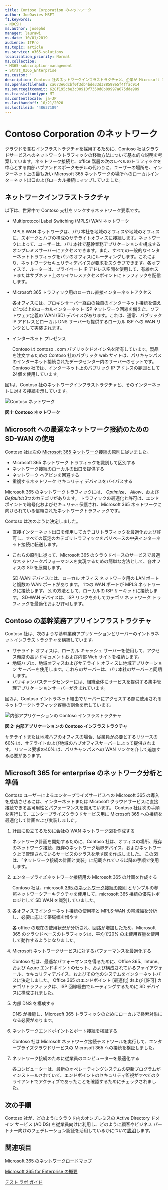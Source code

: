 ```yaml
---
title: Contoso Corporation のネットワーク
author: JoeDavies-MSFT
f1.keywords:
- NOCSH
ms.author: josephd
manager: laurawi
ms.date: 10/01/2019
audience: ITPro
ms.topic: article
ms.service: o365-solutions
localization_priority: Normal
ms.collection:
- M365-subscription-management
- Strat_O365_Enterprise
ms.custom: ''
description: Contoso 社のネットワークインフラストラクチャと、企業が Microsoft 365 for enterprise cloud services に最適なネットワークパフォーマンスを得るために、その SD テクノロジをどのように使用するかについて説明します。
ms.openlocfilehash: ca673e6dcbf0f3db4bde33d388598e5f4ffac914
ms.sourcegitcommit: 628f195cbe3c00910f7350d8b09997a675dde989
ms.translationtype: MT
ms.contentlocale: ja-JP
ms.lasthandoff: 10/21/2020
ms.locfileid: "48637189"
---
```

# <a name="networking-for-the-contoso-corporation"></a>Contoso Corporation のネットワーク

クラウドを含むインフラストラクチャを採用するために、Contoso 社はクラウドサービスへのネットワークトラフィックの移動方法について基本的な説明を考案しています。ネットワーク接続と、office 階層の次のレベルのトラフィックを中心とする内部ハブアンドスポークモデルの代わりに、ユーザーの場所を、インターネット上の最も近い Microsoft 365 ネットワークの場所へのローカルインターネット出口およびローカル接続にマップしていました。

## <a name="networking-infrastructure"></a>ネットワークインフラストラクチャ

以下は、世界中で Contoso 支社をリンクするネットワーク要素です。

- Multiprotocol Label Switching (MPLS) WAN ネットワーク

  MPLS WAN ネットワークは、パリ本社を地域のオフィスや地域のオフィスに、スポークとハブの構成のサテライトオフィスに接続します。ネットワークによって、ユーザーは、パリ本社で基幹業務アプリケーションを構成するオンプレミスサーバーにアクセスできます。また、すべての一般的なインターネットトラフィックをパリのオフィスにルーティングします。これにより、ネットワークセキュリティデバイスが要求をスクラブできます。各オフィスで、ルーターは、プライベート IP アドレス空間を使用して、有線ホストまたはサブネット上のワイヤレスアクセスポイントにトラフィックを配信します。

- Microsoft 365 トラフィック用のローカル直接インターネットアクセス

  各オフィスには、プロキシサーバー経由の独自のインターネット接続を備えた1つ以上のローカルインターネット ISP ネットワーク回線を備えた、ソフトウェア定義の WAN (SD) デバイスがあります。これは、通常、パブリック IP アドレスとローカル DNS サーバーも提供するローカル ISP への WAN リンクとして実装されます。

- インターネット プレゼンス

  Contoso は contoso \. com パブリックドメイン名を所有しています。製品を注文するための Contoso 社のパブリック web サイトは、パリキャンパスのインターネット接続されたデータセンター内のサーバーのセットです。Contoso 社では、インターネット上のパブリック IP アドレスの範囲として24個を使用しています。

図1は、Contoso 社のネットワークインフラストラクチャと、そのインターネットに対する接続を示しています。

![Contoso ネットワーク](../media/contoso-networking/contoso-networking-fig1.png)
 
**図 1: Contoso ネットワーク**

## <a name="use-of-sd-wan-for-optimal-network-connectivity-to-microsoft"></a>Microsoft への最適なネットワーク接続のための SD-WAN の使用

Contoso 社は次の [Microsoft 365 ネットワーク接続の原則](microsoft-365-network-connectivity-principles.md)に従いました。

- Microsoft 365 ネットワーク トラフィックを識別して区別する
- ネットワーク接続のローカルの出口を提供する
- ネットワーク ヘアピンを回避する
- 重複するネットワーク セキュリティ デバイスをバイパスする

Microsoft 365 のネットワークトラフィックには、 *Optimize*、 *Allow*、および *Default*の3つのカテゴリがあります。 トラフィックの最適化と許可は、エンドポイントで暗号化およびセキュリティ保護され、Microsoft 365 ネットワークに向けられている信頼されたネットワークトラフィックです。

Contoso は次のように決定しました。

- 直接インターネット出口を使用してカテゴリトラフィックを最適化および許可し、すべての既定のカテゴリトラフィックをパリベースの中央インターネット接続に転送します。

- これらの原則に従って、Microsoft 365 のクラウドベースのサービスで最適なネットワークパフォーマンスを実現するための簡単な方法として、各オフィスの SD を展開します。

  SD-WAN デバイスには、ローカル オフィス ネットワーク用の LAN ポートと複数の WAN ポートがあります。 1つの WAN ポートが MPLS ネットワークに接続します。 別の方法として、ローカルの ISP サーキットに接続します。 SD-WAN デバイスは、ISP リンクを介してカテゴリ ネットワーク トラフィックを最適化および許可します。

## <a name="the-contoso-line-of-business-app-infrastructure"></a>Contoso の基幹業務アプリインフラストラクチャ

Contoso 社は、次のような基幹業務アプリケーションとサーバーのイントラネットインフラストラクチャを構築しています。

- サテライト オフィスは、ローカル キャッシュ サーバーを使用して、アクセス頻度の高いドキュメントおよび内部 Web サイトを格納します。
- 地域ハブは、地域オフィスおよびサテライト オフィスに地域アプリケーション サーバーを使用します。これらのサーバーは、パリ本社のサーバーと同期します。
- パリキャンパスデータセンターには、組織全体にサービスを提供する集中管理アプリケーションサーバーが含まれています。

図2は、Contoso イントラネット経由でサーバーにアクセスする際に使用されるネットワークトラフィック容量の割合を示しています。

![内部アプリケーションの Contoso インフラストラクチャ](../media/contoso-networking/contoso-networking-fig2.png)
 
**図 2: 内部アプリケーションの Contoso インフラストラクチャ**

サテライトまたは地域ハブのオフィスの場合、従業員が必要とするリソースの60% は、サテライトおよび地域のハブオフィスサーバーによって提供されます。 リソース要求の40% は、パリキャンパスへの WAN リンクを介して追加する必要があります。

## <a name="network-analysis-and-preparation-for-microsoft-365-for-enterprise"></a>Microsoft 365 for enterprise のネットワーク分析と準備

Contoso ユーザーによるエンタープライズサービスへの Microsoft 365 の導入を成功させるには、インターネットまたは Microsoft クラウドサービスに直接接続できる高可用性とパフォーマンスを備えています。 Contoso 社は次の手順を実行して、エンタープライズクラウドサービス用に Microsoft 365 への接続を最適化して計画および実装しました。

1. 計画に役立てるために会社の WAN ネットワーク図を作成する

   ネットワーク計画を開始するために、Contoso 社は、オフィスの場所、既存のネットワーク接続、既存のネットワーク境界デバイス、およびネットワーク上で管理されているサービスのクラスを示す図を作成しました。 この図は、「ネットワーク接続の計画と実装」に記載されている以降の手順で使用します。

2. エンタープライズネットワーク接続用の Microsoft 365 の計画を作成する

   Contoso 社は、microsoft [365 のネットワーク接続の原則](microsoft-365-network-connectivity-principles.md) とサンプルの参照ネットワークアーキテクチャを使用して、microsoft 365 接続の優先トポロジとして SD WAN を識別していました。

3. 各オフィスでインターネット接続の使用率と MPLS-WAN の帯域幅を分析し、必要に応じて帯域幅を増やす

   各 office の現在の使用状況が分析され、回路が増加したため、Microsoft 365 のクラウドベースのトラフィックは、平均で20% の未使用容量を使用して動作するようになりました。

4. Microsoft ネットワークサービスに対するパフォーマンスを最適化する

   Contoso 社は、最適なパフォーマンスを得るために、Office 365、Intune、および Azure エンドポイントのセット、および構成されているファイアウォール、セキュリティデバイス、およびその他のシステムをインターネットパスに決定しました。 Office 365 のエンドポイント [最適化] および [許可] カテゴリトラフィックは、ISP 回線経由でルーティングするために SD デバイスに構成されました。

5. 内部 DNS を構成する

   DNS が機能し、Microsoft 365 トラフィックのためにローカルで検索対象になる必要があります。

6. ネットワークエンドポイントとポート接続を検証する

   Contoso 社は Microsoft ネットワーク接続テストツールを実行して、エンタープライズクラウドサービスの Microsoft 365 への接続を検証しました。

7. ネットワーク接続のために従業員のコンピューターを最適化する

   各コンピューターは、最新のオペレーティングシステムの更新プログラムがインストールされていて、エンドポイントのセキュリティ監視がすべてのクライアントでアクティブであったことを確認するためにチェックされました。

## <a name="next-step"></a>次の手順

Contoso 社が、どのようにクラウド内のオンプレミスの Active Directory ドメイン サービス (AD DS) を従業員向けに利用し、どのように顧客やビジネス パートナー向けのフェデレーション認証を活用しているかについて[説明](contoso-identity.md)します。

## <a name="see-also"></a>関連項目

[Microsoft 365 のネットワークロードマップ](networking-roadmap-microsoft-365.md)

[Microsoft 365 for Enterprise の概要](microsoft-365-overview.md)

[テスト ラボ ガイド](m365-enterprise-test-lab-guides.md)
